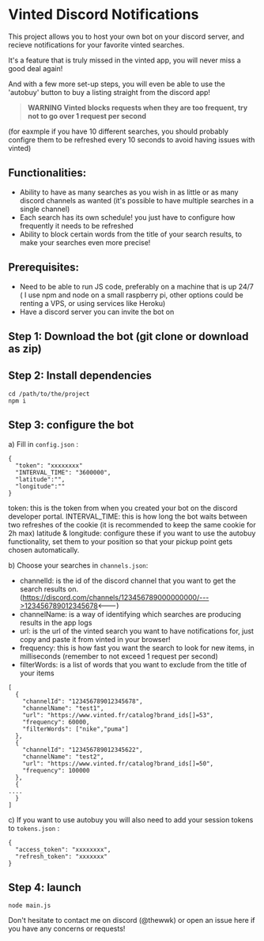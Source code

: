 # Vinted Discord Notifications

This project allows you to host your own bot on your discord server, and recieve notifications for your favorite vinted searches.

It's a feature that is truly missed in the vinted app, you will never miss a good deal again!

And with a few more set-up steps, you will even be able to use the 'autobuy' button to buy a listing straight from the discord app!


> __WARNING Vinted blocks requests when they are too frequent, try not to go over 1 request per second__

(for eaxmple if you have 10 different searches, you should probably configre them to be refreshed every 10 seconds to avoid having issues with vinted)

Functionalities:
----------
- Ability to have as many searches as you wish in as little or as many discord channels as wanted (it's possible to have multiple searches in a single channel)
- Each search has its own schedule! you just have to configure how frequently it needs to be refreshed
- Ability to block certain words from the title of your search results, to make your searches even more precise!


Prerequisites:
----------

- Need to be able to run JS code, preferably on a machine that is up 24/7 ( I use npm and node on a small raspberry pi, other options could be renting a VPS, or using services like Heroku)
- Have a discord server you can invite the bot on


Step 1: Download the bot (git clone or download as zip)
-------

Step 2: Install dependencies
-------
```
cd /path/to/the/project
npm i
```

Step 3: configure the bot
-------

a) Fill in `config.json` :
```
{
  "token": "xxxxxxxx"
  "INTERVAL_TIME": "3600000",
  "latitude":"",
  "longitude":""
}
```
token: this is the token from when you created your bot on the discord developer portal.
INTERVAL_TIME: this is how long the bot waits between two refreshes of the cookie (it is recommended to keep the same cookie for 2h max)
latitude & longitude: configure these if you want to use the autobuy functionality, set them to your position so that your pickup point gets chosen automatically.

b) Choose your searches in `channels.json`:
  - channelId: is the id of the discord channel that you want to get the search results on.
(https://discord.com/channels/123456789000000000/--->123456789012345678<---)
  - channelName: is a way of identifying which searches are producing results in the app logs
  - url: is the url of the vinted search you want to have notifications for, just copy and paste it from vinted in your browser!
  - frequency: this is how fast you want the search to look for new items, in milliseconds (remember to not exceed 1 request per second)
  - filterWords: is a list of words that you want to exclude from the title of your items 

```
[
  {
    "channelId": "123456789012345678",
    "channelName": "test1",
    "url": "https://www.vinted.fr/catalog?brand_ids[]=53",
    "frequency": 60000,
    "filterWords": ["nike","puma"]
  },
  {
    "channelId": "123456789012345622",
    "channelName": "test2",
    "url": "https://www.vinted.fr/catalog?brand_ids[]=50",
    "frequency": 100000
  },
  {
....
  }
]
```

c) If you want to use autobuy you will also need to add your session tokens to `tokens.json` :
```
{
  "access_token": "xxxxxxxx",
  "refresh_token": "xxxxxxx"
}
```


Step 4: launch
-------
```
node main.js
```


Don't hesitate to contact me on discord (@thewwk) or open an issue here if you have any concerns or requests!
